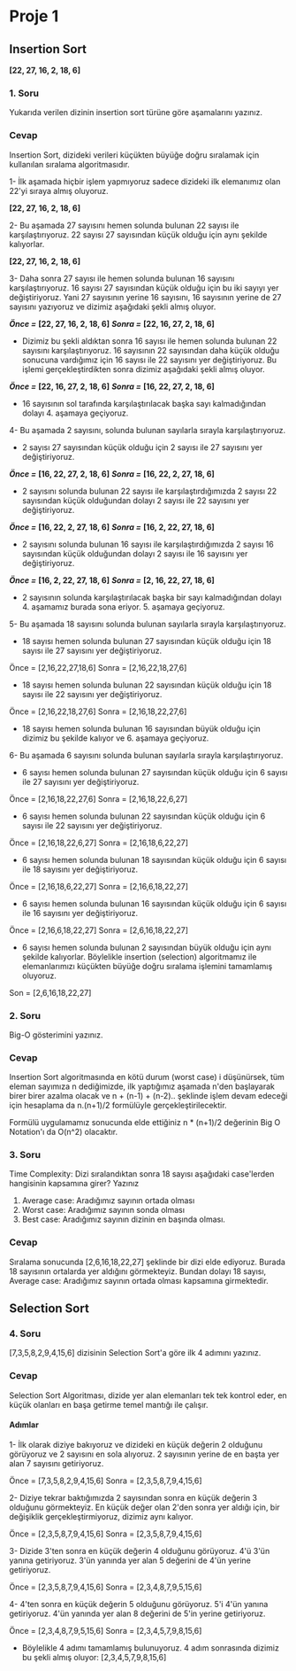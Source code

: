 # Proje 1

## Insertion Sort
**[22, 27, 16, 2, 18, 6]**

### 1. Soru

Yukarıda verilen dizinin insertion sort türüne göre aşamalarını yazınız.

### Cevap

Insertion Sort, dizideki verileri küçükten büyüğe doğru sıralamak için kullanılan sıralama algoritmasıdır. 

1- İlk aşamada hiçbir işlem yapmıyoruz sadece dizideki ilk elemanımız olan 22'yi sıraya almış oluyoruz.

**[22, 27, 16, 2, 18, 6]**

2- Bu aşamada 27 sayısını hemen solunda bulunan 22 sayısı ile karşılaştırıyoruz. 22 sayısı 27 sayısından küçük olduğu için aynı şekilde kalıyorlar. 

**[22, 27, 16, 2, 18, 6]**

3- Daha sonra 27 sayısı ile hemen solunda bulunan 16 sayısını karşılaştırıyoruz. 16 sayısı 27 sayısından küçük olduğu için bu iki sayıyı yer değiştiriyoruz. Yani 27 sayısının yerine 16 sayısını, 16 sayısının yerine de 27 sayısını yazıyoruz ve dizimiz aşağıdaki şekli almış oluyor.

***Önce =*** **[22, 27, 16, 2, 18, 6]**
***Sonra =*** **[22, 16, 27, 2, 18, 6]**

 * Dizimiz bu şekli aldıktan sonra 16 sayısı ile hemen solunda bulunan 22 sayısını karşılaştırıyoruz. 16 sayısının 22 sayısından daha küçük olduğu sonucuna vardığımız için 16 sayısı ile 22 sayısını yer değiştiriyoruz. Bu işlemi gerçekleştirdikten sonra dizimiz aşağıdaki şekli almış oluyor. 

***Önce =*** **[22, 16, 27, 2, 18, 6]**
***Sonra =*** **[16, 22, 27, 2, 18, 6]**

* 16 sayısının sol tarafında karşılaştırılacak başka sayı kalmadığından dolayı 4. aşamaya geçiyoruz.

4- Bu aşamada 2 sayısını, solunda bulunan sayılarla sırayla karşılaştırıyoruz. 

* 2 sayısı 27 sayısından küçük olduğu için 2 sayısı ile 27 sayısını yer değiştiriyoruz. 

***Önce =*** **[16, 22, 27, 2, 18, 6]**
***Sonra =*** **[16, 22, 2, 27, 18, 6]**

* 2 sayısını solunda bulunan 22 sayısı ile karşılaştırdığımızda 2 sayısı 22 sayısından küçük olduğundan dolayı 2 sayısı ile 22 sayısını yer değiştiriyoruz.

***Önce =*** **[16, 22, 2, 27, 18, 6]**
***Sonra =*** **[16, 2, 22, 27, 18, 6]**

* 2 sayısını solunda bulunan 16 sayısı ile karşılaştırdığımızda 2 sayısı 16 sayısından küçük olduğundan dolayı 2 sayısı ile 16 sayısını yer değiştiriyoruz.

***Önce =*** **[16, 2, 22, 27, 18, 6]**
***Sonra =*** **[2, 16, 22, 27, 18, 6]**

* 2 sayısının solunda karşılaştırılacak başka bir sayı kalmadığından dolayı 4. aşamamız burada sona eriyor. 5. aşamaya geçiyoruz.

5- Bu aşamada 18 sayısını solunda bulunan sayılarla sırayla karşılaştırıyoruz.

* 18 sayısı hemen solunda bulunan 27 sayısından küçük olduğu için 18 sayısı ile 27 sayısını yer değiştiriyoruz. 

Önce = [2,16,22,27,18,6]
Sonra = [2,16,22,18,27,6]

* 18 sayısı hemen solunda bulunan 22 sayısından küçük olduğu için 18 sayısı ile 22 sayısını yer değiştiriyoruz. 

Önce = [2,16,22,18,27,6]
Sonra = [2,16,18,22,27,6]

* 18 sayısı hemen solunda bulunan 16 sayısından büyük olduğu için dizimiz bu şekilde kalıyor ve 6. aşamaya geçiyoruz. 

6- Bu aşamada 6 sayısını solunda bulunan sayılarla sırayla karşılaştırıyoruz. 

* 6 sayısı hemen solunda bulunan 27 sayısından küçük olduğu için 6 sayısı ile 27 sayısını yer değiştiriyoruz.

Önce = [2,16,18,22,27,6]
Sonra = [2,16,18,22,6,27]

* 6 sayısı hemen solunda bulunan 22 sayısından küçük olduğu için 6 sayısı ile 22 sayısını yer değiştiriyoruz.

Önce = [2,16,18,22,6,27]
Sonra = [2,16,18,6,22,27]

* 6 sayısı hemen solunda bulunan 18 sayısından küçük olduğu için 6 sayısı ile 18 sayısını yer değiştiriyoruz.

Önce = [2,16,18,6,22,27]
Sonra = [2,16,6,18,22,27]

* 6 sayısı hemen solunda bulunan 16 sayısından küçük olduğu için 6 sayısı ile 16 sayısını yer değiştiriyoruz.

Önce = [2,16,6,18,22,27]
Sonra = [2,6,16,18,22,27]

* 6 sayısı hemen solunda bulunan 2 sayısından büyük olduğu için aynı şekilde kalıyorlar. Böylelikle insertion (selection) algoritmamız ile elemanlarımızı küçükten büyüğe doğru sıralama işlemini tamamlamış oluyoruz.

Son = [2,6,16,18,22,27]

### 2. Soru

Big-O gösterimini yazınız.

### Cevap

Insertion Sort algoritmasında en kötü durum (worst case) i düşünürsek, tüm eleman sayımıza n dediğimizde, ilk yaptığımız aşamada n'den başlayarak birer birer azalma olacak ve n + (n-1) + (n-2).. şeklinde işlem devam edeceği için hesaplama da n.(n+1)/2 formülüyle gerçekleştirilecektir. 

Formülü uygulamamız sonucunda elde ettiğiniz n * (n+1)/2 değerinin Big O Notation'ı da O(n^2) olacaktır.

### 3. Soru 

Time Complexity: Dizi sıralandıktan sonra 18 sayısı aşağıdaki case'lerden hangisinin kapsamına girer? Yazınız

1. Average case: Aradığımız sayının ortada olması
2. Worst case: Aradığımız sayının sonda olması
3. Best case: Aradığımız sayının dizinin en başında olması.

### Cevap

Sıralama sonucunda [2,6,16,18,22,27] şeklinde bir dizi elde ediyoruz. Burada 18 sayısının ortalarda yer aldığını görmekteyiz. Bundan dolayı 18 sayısı, Average case: Aradığımız sayının ortada olması kapsamına girmektedir. 

## Selection Sort

### 4. Soru

[7,3,5,8,2,9,4,15,6] dizisinin Selection Sort'a göre ilk 4 adımını yazınız.

### Cevap

Selection Sort Algoritması, dizide yer alan elemanları tek tek kontrol eder, en küçük olanları en başa getirme temel mantığı ile çalışır.

#### Adımlar

1- İlk olarak diziye bakıyoruz ve dizideki en küçük değerin 2 olduğunu görüyoruz ve 2 sayısını en sola alıyoruz. 2 sayısının yerine de en başta yer alan 7 sayısını getiriyoruz.

Önce = [7,3,5,8,2,9,4,15,6]
Sonra = [2,3,5,8,7,9,4,15,6]

2- Diziye tekrar baktığımızda 2 sayısından sonra en küçük değerin 3 olduğunu görmekteyiz. En küçük değer olan 2'den sonra yer aldığı için, bir değişiklik gerçekleştirmiyoruz, dizimiz aynı kalıyor. 

Önce = [2,3,5,8,7,9,4,15,6]
Sonra = [2,3,5,8,7,9,4,15,6]

3- Dizide 3'ten sonra en küçük değerin 4 olduğunu görüyoruz. 4'ü 3'ün yanına getiriyoruz. 3'ün yanında yer alan 5 değerini de 4'ün yerine getiriyoruz. 

Önce = [2,3,5,8,7,9,4,15,6]
Sonra = [2,3,4,8,7,9,5,15,6]

4- 4'ten sonra en küçük değerin 5 olduğunu görüyoruz. 5'i 4'ün yanına getiriyoruz. 4'ün yanında yer alan 8 değerini de 5'in yerine getiriyoruz.

Önce = [2,3,4,8,7,9,5,15,6]
Sonra = [2,3,4,5,7,9,8,15,6]

* Böylelikle 4 adımı tamamlamış bulunuyoruz. 4 adım sonrasında dizimiz bu şekli almış oluyor: [2,3,4,5,7,9,8,15,6]